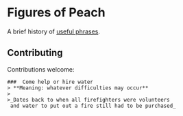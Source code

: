 # Figures of Peach
A brief history of [useful phrases](https://www.youtube.com/watch?v=dQw4w9WgXcQ).

## Contributing
Contributions welcome:

    ###  Come help or hire water
    > **Meaning: whatever difficulties may occur**
    >
    >_Dates back to when all firefighters were volunteers
     and water to put out a fire still had to be purchased_
